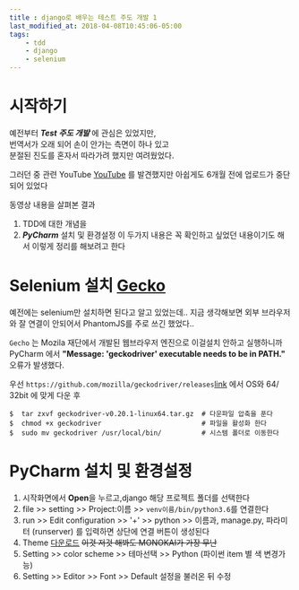 ```yaml
---
title : django로 배우는 테스트 주도 개발 1
last_modified_at: 2018-04-08T10:45:06-05:00
tags: 
    - tdd
    - django
    - selenium
---
```



# 시작하기

예전부터 **_Test 주도 개발_** 에 관심은 있었지만,<br>
번역서가 오래 되어 손이 안가는 측면이 하나 있고<br> 
분절된 진도를 혼자서 따라가려 했지만 여려웠었다.<br>

그러던 중 관련 YouTube [YouTube](https://www.youtube.com/channel/UC6RK-BtC1wqu4OUEcOEPvtw) 를 발견했지만 아쉽게도 6개월 전에 업로드가 중단되어 있었다

동영상 내용을 살펴본 결과
1. TDD에 대한 개념을
2. **_PyCharm_** 설치 및 환경설정 
이 두가지 내용은 꼭 확인하고 싶었던 내용이기도 해서 이렇게 정리를 해보려고 한다


# Selenium 설치 [Gecko](http://nsinc.tistory.com/186)

예전에는 selenium만 설치하면 된다고 알고 있었는데.. 지금 생각해보면 외부 브라우저와 잘 연결이 안되어서 PhantomJS를 주로 쓰긴 했었다..

`Gecho` 는 Mozila 재단에서 개발된 웹브라우저 엔진으로 이걸설치 안하고 실행하니까 PyCharm 에서 **"Message: 'geckodriver' executable needs to be in PATH."** 오류가 발생했다.

우선  `https://github.com/mozilla/geckodriver/releases`[link](https://github.com/mozilla/geckodriver/releases) 에서 OS와 64/ 32bit 에 맞게 다운 후

```
$  tar zxvf geckodriver-v0.20.1-linux64.tar.gz  # 다운파일 압축을 푼다
$  chmod +x geckodriver                         # 파일을 활성화 한다
$  sudo mv geckodriver /usr/local/bin/          # 시스템 폴더로 이동한다
```


# PyCharm 설치 및 환경설정

1. 시작화면에서 **Open**을 누르고,django 해당 프로젝트 폴더를 선택한다
2. file >> setting >>  Project:이름 >> `venv이름/bin/python3.6`를 연결한다 
3. run >> Edit configuration >> '+' >> python >>  이름과, manage.py, 파라미터 (runserver) 를 입력하면 상단에 연결 버튼이 생성된다 
4. Theme [다운로드](http://color-themes.com/?view=index) <strike>이것 저것 해봐도 MONOKAI가 가장 무난</strike>
5. Setting >> color scheme >> 테마선택 >> Python (파이썬 item 별 색 변경가능)
6. Setting >> Editor >> Font >> Default 설정을 불러온 뒤 수정